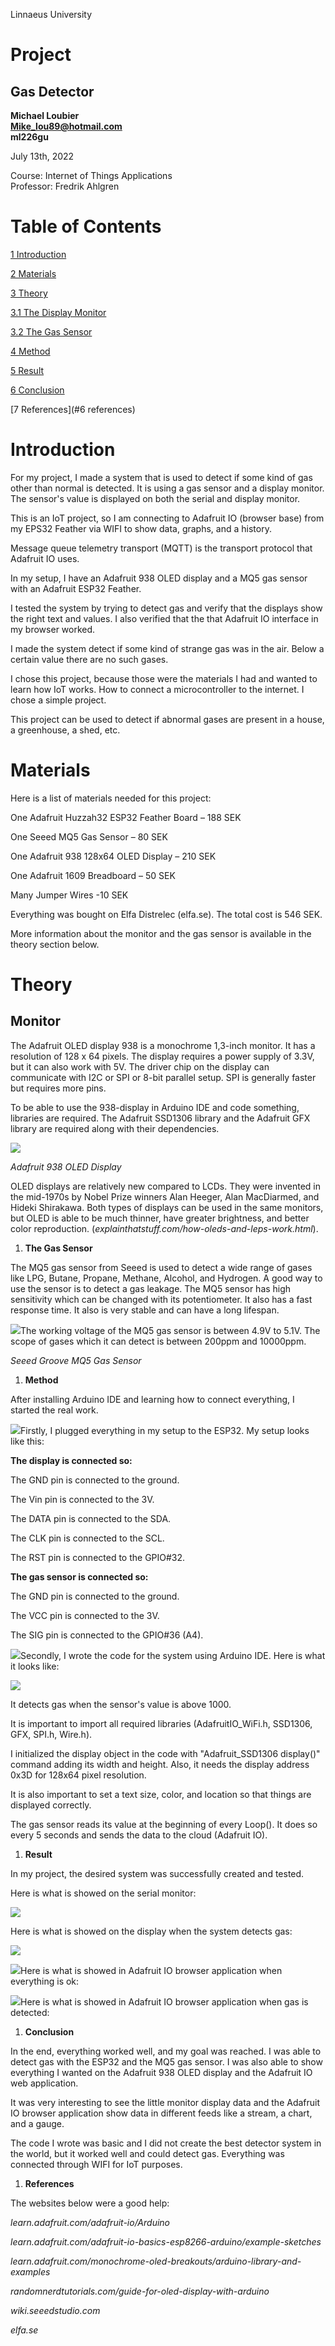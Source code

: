 Linnaeus University

# Project

## Gas Detector

**Michael Loubier**<br/>
**Mike_lou89@hotmail.com**<br/>
**ml226gu**<br/>

July 13th, 2022

Course: Internet of Things Applications<br/>
Professor: Fredrik Ahlgren

# Table of Contents

[1 Introduction](#introduction)

[2 Materials](#materials)

[3 Theory](#theory)

[3.1 The Display Monitor](#monitor)

[3.2 The Gas Sensor](#_Toc108626612)

[4 Method](#_Toc108626613)

[5 Result](#_Toc108626614)

[6 Conclusion](#_Toc108626615)

[7 References](#6 references)

# Introduction

For my project, I made a system that is used to detect if some kind of gas other than normal is detected. It is using a gas sensor and a display monitor. The sensor&#39;s value is displayed on both the serial and display monitor.

This is an IoT project, so I am connecting to Adafruit IO (browser base) from my EPS32 Feather via WIFI to show data, graphs, and a history.

Message queue telemetry transport (MQTT) is the transport protocol that Adafruit IO uses.

In my setup, I have an Adafruit 938 OLED display and a MQ5 gas sensor with an Adafruit ESP32 Feather.

I tested the system by trying to detect gas and verify that the displays show the right text and values. I also verified that the that Adafruit IO interface in my browser worked.

I made the system detect if some kind of strange gas was in the air. Below a certain value there are no such gases.

I chose this project, because those were the materials I had and wanted to learn how IoT works. How to connect a microcontroller to the internet. I chose a simple project.

This project can be used to detect if abnormal gases are present in a house, a greenhouse, a shed, etc.

# Materials

Here is a list of materials needed for this project:

One Adafruit Huzzah32 ESP32 Feather Board – 188 SEK

One Seeed MQ5 Gas Sensor – 80 SEK

One Adafruit 938 128x64 OLED Display – 210 SEK

One Adafruit 1609 Breadboard – 50 SEK

Many Jumper Wires -10 SEK

Everything was bought on Elfa Distrelec (elfa.se). The total cost is 546 SEK.

More information about the monitor and the gas sensor is available in the theory section below.

# Theory
  ## Monitor

The Adafruit OLED display 938 is a monochrome 1,3-inch monitor. It has a resolution of 128 x 64 pixels. The display requires a power supply of 3.3V, but it can also work with 5V. The driver chip on the display can communicate with I2C or SPI or 8-bit parallel setup. SPI is generally faster but requires more pins.

To be able to use the 938-display in Arduino IDE and code something, libraries are required. The Adafruit SSD1306 library and the Adafruit GFX library are required along with their dependencies.

![](RackMultipart20220713-1-ydxtk9_html_a54277c7a34222e7.png)

_Adafruit 938 OLED Display_

OLED displays are relatively new compared to LCDs. They were invented in the mid-1970s by Nobel Prize winners Alan Heeger, Alan MacDiarmed, and Hideki Shirakawa. Both types of displays can be used in the same monitors, but OLED is able to be much thinner, have greater brightness, and better color reproduction. (_explainthatstuff.com/how-oleds-and-leps-work.html_).

  1. **The Gas Sensor**

The MQ5 gas sensor from Seeed is used to detect a wide range of gases like LPG, Butane, Propane, Methane, Alcohol, and Hydrogen. A good way to use the sensor is to detect a gas leakage. The MQ5 sensor has high sensitivity which can be changed with its potentiometer. It also has a fast response time. It also is very stable and can have a long lifespan.

![](RackMultipart20220713-1-ydxtk9_html_5ebf253befa605e.png)The working voltage of the MQ5 gas sensor is between 4.9V to 5.1V. The scope of gases which it can detect is between 200ppm and 10000ppm.

_Seeed Groove MQ5 Gas Sensor_

1. **Method**

After installing Arduino IDE and learning how to connect everything, I started the real work.

![](RackMultipart20220713-1-ydxtk9_html_e0d5200299bd358b.jpg)Firstly, I plugged everything in my setup to the ESP32. My setup looks like this:

**The display is connected so:**

The GND pin is connected to the ground.

The Vin pin is connected to the 3V.

The DATA pin is connected to the SDA.

The CLK pin is connected to the SCL.

The RST pin is connected to the GPIO#32.

**The gas sensor is connected so:**

The GND pin is connected to the ground.

The VCC pin is connected to the 3V.

The SIG pin is connected to the GPIO#36 (A4).

![](RackMultipart20220713-1-ydxtk9_html_18b3109a774cba0f.png)Secondly, I wrote the code for the system using Arduino IDE. Here is what it looks like:

![](RackMultipart20220713-1-ydxtk9_html_6cc5980b659a7120.png)

It detects gas when the sensor&#39;s value is above 1000.

It is important to import all required libraries (AdafruitIO\_WiFi.h, SSD1306, GFX, SPI.h, Wire.h).

I initialized the display object in the code with &quot;Adafruit\_SSD1306 display()&quot; command adding its width and height. Also, it needs the display address 0x3D for 128x64 pixel resolution.

It is also important to set a text size, color, and location so that things are displayed correctly.

The gas sensor reads its value at the beginning of every Loop(). It does so every 5 seconds and sends the data to the cloud (Adafruit IO).

1. **Result**

In my project, the desired system was successfully created and tested.

Here is what is showed on the serial monitor:

![](RackMultipart20220713-1-ydxtk9_html_28d4db8f149fe289.png)

Here is what is showed on the display when the system detects gas:

![](RackMultipart20220713-1-ydxtk9_html_70af8d4460ca20f9.jpg)

![](RackMultipart20220713-1-ydxtk9_html_1cd49b9a641a9233.jpg)Here is what is showed in Adafruit IO browser application when everything is ok:

![](RackMultipart20220713-1-ydxtk9_html_daf66a678369a8b2.jpg)Here is what is showed in Adafruit IO browser application when gas is detected:

1. **Conclusion**

In the end, everything worked well, and my goal was reached. I was able to detect gas with the ESP32 and the MQ5 gas sensor. I was also able to show everything I wanted on the Adafruit 938 OLED display and the Adafruit IO web application.

It was very interesting to see the little monitor display data and the Adafruit IO browser application show data in different feeds like a stream, a chart, and a gauge.

The code I wrote was basic and I did not create the best detector system in the world, but it worked well and could detect gas. Everything was connected through WIFI for IoT purposes.

1. **References**

The websites below were a good help:

_learn.adafruit.com/adafruit-io/Arduino_

_learn.adafruit.com/adafruit-io-basics-esp8266-arduino/example-sketches_

_learn.adafruit.com/monochrome-oled-breakouts/arduino-library-and-examples_

_randomnerdtutorials.com/guide-for-oled-display-with-arduino_

_wiki.seeedstudio.com_

_elfa.se_
